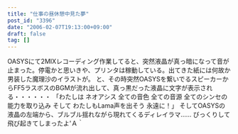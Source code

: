 ```yaml
---
title: "仕事の昼休憩中見た夢"
post_id: "3396"
date: "2006-02-07T19:13:00+09:00"
draft: false
tag: []
---
```



OASYSにて2MIXレコーディング作業してると、突然液晶が真っ暗になって音が止まった。停電かと思いきや、プリンタは稼動している。出てきた紙には何故か男装した魔理沙のイラストが。 と、その時突然OASYSを繋いでるスピーカーからFF5ラスボスのBGMが流れ出して、真っ黒だった液晶に文字が表示される・・・・・・  「わたしは ネオアシス 全ての音色 全ての音源 全てのシンセの能力を取り込み そして わたしもLama声を出そう 永遠に！」 そしてOASYSの液晶の左端から、ブルブル揺れながら現れてくるディレイラマ…… びっくりして飛び起きてしまったよ'Ａ｀
